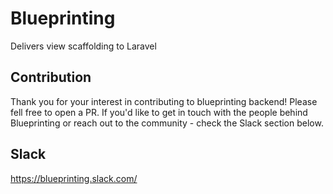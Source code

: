 # Blueprinting
Delivers view scaffolding to Laravel

## Contribution
Thank you for your interest in contributing to blueprinting backend! Please fell free to open a PR. If you'd like to get in touch with the people behind Blueprinting or reach out to the community - check the Slack section below.

## Slack
https://blueprinting.slack.com/
